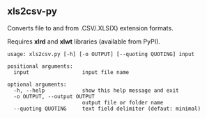 xls2csv-py
---

Converts file to and from .CSV/.XLS(X) extension formats.

Requires **xlrd** and **xlwt** libraries (available from PyPI).

```
usage: xls2csv.py [-h] [-o OUTPUT] [--quoting QUOTING] input

positional arguments:
  input                 input file name

optional arguments:
  -h, --help            show this help message and exit
  -o OUTPUT, --output OUTPUT
                        output file or folder name
  --quoting QUOTING     text field delimiter (defaut: minimal)
```
